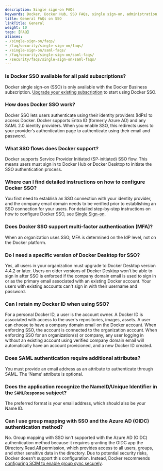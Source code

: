 ```yaml
---
description: Single sign-on FAQs
keywords: Docker, Docker Hub, SSO FAQs, single sign-on, administration, security
title: General FAQs on SSO
linkTitle: General
weight: 10
tags: [FAQ]
aliases:
- /single-sign-on/faqs/
- /faq/security/single-sign-on/faqs/
- /single-sign-on/saml-faqs/
- /faq/security/single-sign-on/saml-faqs/
- /security/faqs/single-sign-on/saml-faqs/
---
```


### Is Docker SSO available for all paid subscriptions?

Docker single sign-on (SSO) is only available with the Docker Business subscription. [Upgrade your existing subscription](../../../subscription/core-subscription/upgrade.md) to start using Docker SSO.

### How does Docker SSO work?

Docker SSO lets users authenticate using their identity providers (IdPs) to access Docker. Docker supports Entra ID (formerly Azure AD) and any SAML 2.0 identity providers. When you enable SSO, this redirects users to your provider’s authentication page to authenticate using their email and password.

### What SSO flows does Docker support?

Docker supports Service Provider Initiated (SP-initiated) SSO flow. This means users must sign in to Docker Hub or Docker Desktop to initiate the SSO authentication process.

### Where can I find detailed instructions on how to configure Docker SSO?

You first need to establish an SSO connection with your identity provider, and the company email domain needs to be verified prior to establishing an SSO connection for your users. For detailed step-by-step instructions on how to configure Docker SSO, see [Single Sign-on](../../for-admins/single-sign-on/configure/index.md).

### Does Docker SSO support multi-factor authentication (MFA)?

When an organization uses SSO, MFA is determined on the IdP level, not on the Docker platform.

### Do I need a specific version of Docker Desktop for SSO?

Yes, all users in your organization must upgrade to Docker Desktop version 4.4.2 or later. Users on older versions of Docker Desktop won't be able to sign in after SSO is enforced if the company domain email is used to sign in or as the primary email associated with an existing Docker account. Your users with existing accounts can't sign in with their username and password.

### Can I retain my Docker ID when using SSO?

For a personal Docker ID, a user is the account owner. A Docker ID is associated with access to the user's repositories, images, assets. A user can choose to have a company domain email on the Docker account. When enforcing SSO, the account is connected to the organization account. When enforcing SSO for an organization(s) or company, any user logging in without an existing account using verified company domain email will automatically have an account provisioned, and a new Docker ID created.

### Does SAML authentication require additional attributes?

You must provide an email address as an attribute to authenticate through SAML. The ‘Name’ attribute is optional.

### Does the application recognize the NameID/Unique Identifier in the `SAMLResponse` subject?

The preferred format is your email address, which should also be your Name ID.

### Can I use group mapping with SSO and the Azure AD (OIDC) authentication method?

No. Group mapping with SSO isn't supported with the Azure AD (OIDC)
authentication method because it requires granting the OIDC app the
Directory.Read.All permission, which provides access to all users, groups, and
other sensitive data in the directory. Due to potential security risks, Docker
doesn't support this configuration. Instead, Docker recommends [configuring SCIM
to enable group sync
securely](../../for-admins/provisioning/group-mapping.md#use-group-mapping-with-scim).
